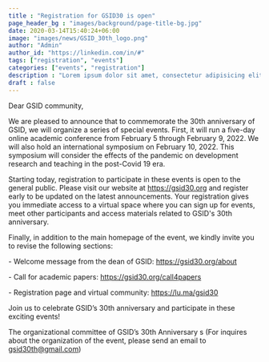 ```yaml
---
title : "Registration for GSID30 is open"
page_header_bg : "images/background/page-title-bg.jpg"
date: 2020-03-14T15:40:24+06:00
image: "images/news/GSID_30th_logo.png"
author: "Admin"
author_id: "https://linkedin.com/in/#"
tags: ["registration", "events"]
categories: ["events", "registration"]
description : "Lorem ipsum dolor sit amet, consectetur adipisicing elit. Maiores, velit."
draft : false
---
```


Dear GSID community, 

​We are pleased to announce that to commemorate the 30th anniversary of GSID, we will organize a series of special events. First, it will run a five-day online academic conference from February 5 through February 9, 2022.  We will also hold an international symposium on February 10, 2022. This symposium will consider the effects of the pandemic on development research and teaching in the post-Covid 19 era.  

​Starting today, registration to participate in these events is open to the general public. Please visit our website at https://gsid30.org and register early to be updated on the latest announcements. Your registration gives you immediate access to a virtual space where you can sign up for events, meet other participants and access materials related to GSID's 30th anniversary.  

​Finally, in addition to the main homepage of the event, we kindly invite you to revise the following sections:

​- Welcome message from the dean of GSID: https://gsid30.org/about

​- Call for academic papers: https://gsid30.org/call4papers

​- Registration page and virtual community: https://lu.ma/gsid30 

​Join us to celebrate GSID’s 30th anniversary and participate in these exciting events! 

​The organizational committee of GSID’s 30th Anniversary
s
​(For inquires about the organization of the event, please send an email to gsid30th@gmail.com)
